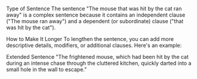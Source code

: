 Type of Sentence
The sentence "The mouse that was hit by the cat ran away" is a complex sentence because it contains an independent clause ("The mouse ran away") and a dependent (or subordinate) clause ("that was hit by the cat").

How to Make It Longer
To lengthen the sentence, you can add more descriptive details, modifiers, or additional clauses. Here's an example:

Extended Sentence
"The frightened mouse, which had been hit by the cat during an intense chase through the cluttered kitchen, quickly darted into a small hole in the wall to escape."
